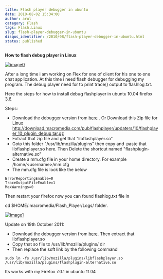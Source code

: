 ```yaml
---
title: Flash player debugger in ubuntu
date: 2010-08-02 15:34:00
author: arul
category: Flash
tags: Flash,Linux
slug: flash-player-debugger-in-ubuntu
disqus_identifier: /2010/08/flash-player-debugger-in-ubuntu.html
status: published
---
```


**How to flash debug player in Linux**

[![image0](http://4.bp.blogspot.com/_X5tq9y9xv2s/TFc1w8gf4JI/AAAAAAAAAfE/-ysWrI7BnTE/s320/Flashlog.png)](http://4.bp.blogspot.com/_X5tq9y9xv2s/TFc1w8gf4JI/AAAAAAAAAfE/-ysWrI7BnTE/s1600/Flashlog.png)

After a long time i am working on Flex for one of client for his one to
one chat application. At this time i need flash debugger for debugging
my program. The debug player need for to print trace() output to
flashlog.txt.

Here the steps for how to install debug flashplayer in ubuntu 10.04
firefox 3.6.

Steps:

-   Download the debugger version from
    [here](http://www.adobe.com/support/flashplayer/downloads.html) . Or
    Download this Zip file for Linux
    <http://download.macromedia.com/pub/flashplayer/updaters/10/flashplayer_10_plugin_debug.tar.gz>
-   Extract that zip file and get that \"libflashplayer.so\"
-   Goto this folder \"/usr/lib/mozilla/plugins\" then copy and  paste
    that libflashplayer.so here. Then Delete the shortcut named
    \"flashplugin-alternative.so\"
-   Create a mm.cfg file in your home directory. For example
    /home/\<username\>/mm.cfg
-   The mm.cfg file is look like the below

``` text
ErrorReportingEnable=0
TraceOutputFileEnable=1
MaxWarnings=0
```

Then restart your firefox now you can found flashlog.txt file in

cd \$HOME/.macromedia/Flash_Player/Logs/ folder.

[![image1](http://2.bp.blogspot.com/_X5tq9y9xv2s/TFc5mvVuXeI/AAAAAAAAAfM/K1ZLN2ivtdE/s320/Mozilla+plugin+folder.png)](http://2.bp.blogspot.com/_X5tq9y9xv2s/TFc5mvVuXeI/AAAAAAAAAfM/K1ZLN2ivtdE/s1600/Mozilla+plugin+folder.png)

Update on 19th October 2011:

-   Download the debugger version from
    [here](http://www.adobe.com/support/flashplayer/downloads.html).
    Then extract that libflashplayer.so
-   Copy that so file to /usr/lib/mozilla/plugins/ dir
-   Then replace the soft link by the following command

``` text
sudo ln -fs /usr/lib/mozilla/plugins/libflashplayer.so /usr/lib/mozilla/plugins/flashplugin-alternative.so
```

Its works with my Firefox 7.0.1 in ubuntu 11.04
